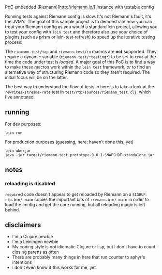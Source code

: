 PoC embedded (Riemann)[http://riemann.io/] instance with testable config

Running tests against Riemann config is slow.  It's not Riemann's fault, it's the JVM's.  The goal of this sample project is to demonstrate how you can treat your Riemann config as you would a standard lein project, allowing you to test your config with `lein test` and therefore also use your choice of plugins (such as [prism](https://github.com/aphyr/prism/) or [lein-test-refresh](@todo)) to speed up the iterative testing process.

The `riemann.test/tap` and `riemann.test/io` macros are **not** supported.  They require a dynamic variable (`riemann.test/*testing*`) to be set to `true` at the time the code under test is _loaded_.  A major goal of this PoC is to find a way to make these macros work within the `lein test` framework, *or* to find an alternative way of structuring Riemann code so they aren't required.  The initial focus will be on the latter.

The best way to understand the flow of tests in here is to take a look at the `rewrites-streams-rate` test in `test/rtp/sources/riemann_test.clj`, which I've annotated.

## running

For dev purposes:

    lein run

For production purposes (guessing, here; haven't done this, yet)

    lein uberjar
    java -jar target/riemann-test-prototype-0.0.1-SNAPSHOT-standalone.jar

## notes

### reloading is disabled

`require`d code doesn't appear to get reloaded by Riemann on a `SIGHUP`. `rtp.bin/-main` copies the important bits of `riemann.bin/-main` in order to load the config and get the core running, but all reloading magic is left behind.

## disclaimers

* I'm a Clojure newbie
* I'm a Leiningen newbie
* My coding style is not idiomatic Clojure or lisp, but I don't have to count closing parens as often
* There are probably many things in here that run counter to aphyr's intentions
* I don't even know if this works for me, yet
